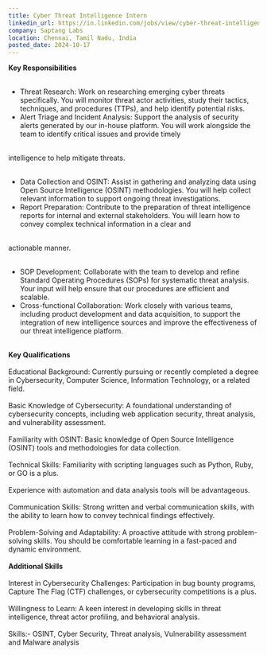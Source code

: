```yaml
---
title: Cyber Threat Intelligence Intern
linkedin_url: https://in.linkedin.com/jobs/view/cyber-threat-intelligence-intern-at-saptang-labs-4050807632?position=11&pageNum=0&refId=z4RP%2FQ6URa8ADUKeuEHpnQ%3D%3D&trackingId=Fqr4OM24BdrtzuOIGZq92g%3D%3D
company: Saptang Labs
location: Chennai, Tamil Nadu, India
posted_date: 2024-10-17
---
```


<div class="description__text description__text--rich">
<section class="show-more-less-html" data-max-lines="5">
<div class="show-more-less-html__markup show-more-less-html__markup--clamp-after-5 relative overflow-hidden">
<strong>Key Responsibilities<br/><br/></strong><ul><li> Threat Research: Work on researching emerging cyber threats specifically. You will monitor threat actor activities, study their tactics, techniques, and procedures (TTPs), and help identify potential risks.</li><li> Alert Triage and Incident Analysis: Support the analysis of security alerts generated by our in-house platform. You will work alongside the team to identify critical issues and provide timely<br/><br/></li></ul>intelligence to help mitigate threats.<br/><br/><ul><li> Data Collection and OSINT: Assist in gathering and analyzing data using Open Source Intelligence (OSINT) methodologies. You will help collect relevant information to support ongoing threat investigations.</li><li> Report Preparation: Contribute to the preparation of threat intelligence reports for internal and external stakeholders. You will learn how to convey complex technical information in a clear and<br/><br/></li></ul>actionable manner.<br/><br/><ul><li> SOP Development: Collaborate with the team to develop and refine Standard Operating Procedures (SOPs) for systematic threat analysis. Your input will help ensure that our procedures are efficient and scalable.</li><li> Cross-functional Collaboration: Work closely with various teams, including product development and data acquisition, to support the integration of new intelligence sources and improve the effectiveness of our threat intelligence platform.<br/><br/></li></ul><strong>Key Qualifications<br/><br/></strong>Educational Background: Currently pursuing or recently completed a degree in Cybersecurity, Computer Science, Information Technology, or a related field.<br/><br/>Basic Knowledge of Cybersecurity: A foundational understanding of cybersecurity concepts, including web application security, threat analysis, and vulnerability assessment.<br/><br/>Familiarity with OSINT: Basic knowledge of Open Source Intelligence (OSINT) tools and methodologies for data collection.<br/><br/>Technical Skills: Familiarity with scripting languages such as Python, Ruby, or GO is a plus.<br/><br/>Experience with automation and data analysis tools will be advantageous.<br/><br/>Communication Skills: Strong written and verbal communication skills, with the ability to learn how to convey technical findings effectively.<br/><br/>Problem-Solving and Adaptability: A proactive attitude with strong problem-solving skills. You should be comfortable learning in a fast-paced and dynamic environment.<br/><br/><strong>Additional Skills<br/><br/></strong>Interest in Cybersecurity Challenges: Participation in bug bounty programs, Capture The Flag (CTF) challenges, or cybersecurity competitions is a plus.<br/><br/>Willingness to Learn: A keen interest in developing skills in threat intelligence, threat actor profiling, and behavioral analysis.<br/><br/>Skills:- OSINT, Cyber Security, Threat analysis, Vulnerability assessment and Malware analysis
        </div>


<!-- --> </section>
</div>